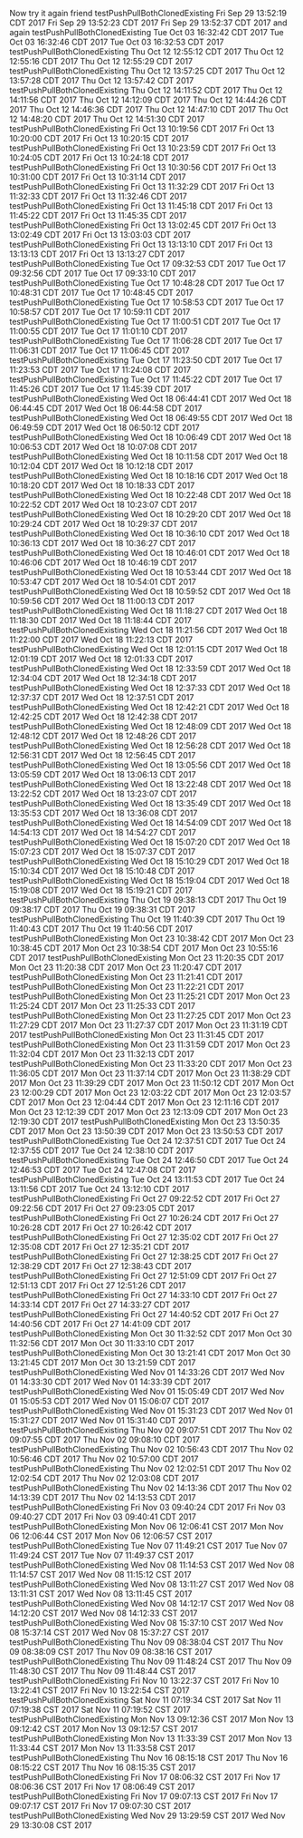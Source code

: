 Now try it
again
friend
testPushPullBothClonedExisting Fri Sep 29 13:52:19 CDT 2017
Fri Sep 29 13:52:23 CDT 2017
Fri Sep 29 13:52:37 CDT 2017
and again
testPushPullBothClonedExisting Tue Oct 03 16:32:42 CDT 2017
Tue Oct 03 16:32:46 CDT 2017
Tue Oct 03 16:32:53 CDT 2017
testPushPullBothClonedExisting Thu Oct 12 12:55:12 CDT 2017
Thu Oct 12 12:55:16 CDT 2017
Thu Oct 12 12:55:29 CDT 2017
testPushPullBothClonedExisting Thu Oct 12 13:57:25 CDT 2017
Thu Oct 12 13:57:28 CDT 2017
Thu Oct 12 13:57:42 CDT 2017
testPushPullBothClonedExisting Thu Oct 12 14:11:52 CDT 2017
Thu Oct 12 14:11:56 CDT 2017
Thu Oct 12 14:12:09 CDT 2017
Thu Oct 12 14:44:26 CDT 2017
Thu Oct 12 14:46:36 CDT 2017
Thu Oct 12 14:47:10 CDT 2017
Thu Oct 12 14:48:20 CDT 2017
Thu Oct 12 14:51:30 CDT 2017
testPushPullBothClonedExisting Fri Oct 13 10:19:56 CDT 2017
Fri Oct 13 10:20:00 CDT 2017
Fri Oct 13 10:20:15 CDT 2017
testPushPullBothClonedExisting Fri Oct 13 10:23:59 CDT 2017
Fri Oct 13 10:24:05 CDT 2017
Fri Oct 13 10:24:18 CDT 2017
testPushPullBothClonedExisting Fri Oct 13 10:30:56 CDT 2017
Fri Oct 13 10:31:00 CDT 2017
Fri Oct 13 10:31:14 CDT 2017
testPushPullBothClonedExisting Fri Oct 13 11:32:29 CDT 2017
Fri Oct 13 11:32:33 CDT 2017
Fri Oct 13 11:32:46 CDT 2017
testPushPullBothClonedExisting Fri Oct 13 11:45:18 CDT 2017
Fri Oct 13 11:45:22 CDT 2017
Fri Oct 13 11:45:35 CDT 2017
testPushPullBothClonedExisting Fri Oct 13 13:02:45 CDT 2017
Fri Oct 13 13:02:49 CDT 2017
Fri Oct 13 13:03:03 CDT 2017
testPushPullBothClonedExisting Fri Oct 13 13:13:10 CDT 2017
Fri Oct 13 13:13:13 CDT 2017
Fri Oct 13 13:13:27 CDT 2017
testPushPullBothClonedExisting Tue Oct 17 09:32:53 CDT 2017
Tue Oct 17 09:32:56 CDT 2017
Tue Oct 17 09:33:10 CDT 2017
testPushPullBothClonedExisting Tue Oct 17 10:48:28 CDT 2017
Tue Oct 17 10:48:31 CDT 2017
Tue Oct 17 10:48:45 CDT 2017
testPushPullBothClonedExisting Tue Oct 17 10:58:53 CDT 2017
Tue Oct 17 10:58:57 CDT 2017
Tue Oct 17 10:59:11 CDT 2017
testPushPullBothClonedExisting Tue Oct 17 11:00:51 CDT 2017
Tue Oct 17 11:00:55 CDT 2017
Tue Oct 17 11:01:10 CDT 2017
testPushPullBothClonedExisting Tue Oct 17 11:06:28 CDT 2017
Tue Oct 17 11:06:31 CDT 2017
Tue Oct 17 11:06:45 CDT 2017
testPushPullBothClonedExisting Tue Oct 17 11:23:50 CDT 2017
Tue Oct 17 11:23:53 CDT 2017
Tue Oct 17 11:24:08 CDT 2017
testPushPullBothClonedExisting Tue Oct 17 11:45:22 CDT 2017
Tue Oct 17 11:45:26 CDT 2017
Tue Oct 17 11:45:39 CDT 2017
testPushPullBothClonedExisting Wed Oct 18 06:44:41 CDT 2017
Wed Oct 18 06:44:45 CDT 2017
Wed Oct 18 06:44:58 CDT 2017
testPushPullBothClonedExisting Wed Oct 18 06:49:55 CDT 2017
Wed Oct 18 06:49:59 CDT 2017
Wed Oct 18 06:50:12 CDT 2017
testPushPullBothClonedExisting Wed Oct 18 10:06:49 CDT 2017
Wed Oct 18 10:06:53 CDT 2017
Wed Oct 18 10:07:08 CDT 2017
testPushPullBothClonedExisting Wed Oct 18 10:11:58 CDT 2017
Wed Oct 18 10:12:04 CDT 2017
Wed Oct 18 10:12:18 CDT 2017
testPushPullBothClonedExisting Wed Oct 18 10:18:16 CDT 2017
Wed Oct 18 10:18:20 CDT 2017
Wed Oct 18 10:18:33 CDT 2017
testPushPullBothClonedExisting Wed Oct 18 10:22:48 CDT 2017
Wed Oct 18 10:22:52 CDT 2017
Wed Oct 18 10:23:07 CDT 2017
testPushPullBothClonedExisting Wed Oct 18 10:29:20 CDT 2017
Wed Oct 18 10:29:24 CDT 2017
Wed Oct 18 10:29:37 CDT 2017
testPushPullBothClonedExisting Wed Oct 18 10:36:10 CDT 2017
Wed Oct 18 10:36:13 CDT 2017
Wed Oct 18 10:36:27 CDT 2017
testPushPullBothClonedExisting Wed Oct 18 10:46:01 CDT 2017
Wed Oct 18 10:46:06 CDT 2017
Wed Oct 18 10:46:19 CDT 2017
testPushPullBothClonedExisting Wed Oct 18 10:53:44 CDT 2017
Wed Oct 18 10:53:47 CDT 2017
Wed Oct 18 10:54:01 CDT 2017
testPushPullBothClonedExisting Wed Oct 18 10:59:52 CDT 2017
Wed Oct 18 10:59:56 CDT 2017
Wed Oct 18 11:00:13 CDT 2017
testPushPullBothClonedExisting Wed Oct 18 11:18:27 CDT 2017
Wed Oct 18 11:18:30 CDT 2017
Wed Oct 18 11:18:44 CDT 2017
testPushPullBothClonedExisting Wed Oct 18 11:21:56 CDT 2017
Wed Oct 18 11:22:00 CDT 2017
Wed Oct 18 11:22:13 CDT 2017
testPushPullBothClonedExisting Wed Oct 18 12:01:15 CDT 2017
Wed Oct 18 12:01:19 CDT 2017
Wed Oct 18 12:01:33 CDT 2017
testPushPullBothClonedExisting Wed Oct 18 12:33:59 CDT 2017
Wed Oct 18 12:34:04 CDT 2017
Wed Oct 18 12:34:18 CDT 2017
testPushPullBothClonedExisting Wed Oct 18 12:37:33 CDT 2017
Wed Oct 18 12:37:37 CDT 2017
Wed Oct 18 12:37:51 CDT 2017
testPushPullBothClonedExisting Wed Oct 18 12:42:21 CDT 2017
Wed Oct 18 12:42:25 CDT 2017
Wed Oct 18 12:42:38 CDT 2017
testPushPullBothClonedExisting Wed Oct 18 12:48:09 CDT 2017
Wed Oct 18 12:48:12 CDT 2017
Wed Oct 18 12:48:26 CDT 2017
testPushPullBothClonedExisting Wed Oct 18 12:56:28 CDT 2017
Wed Oct 18 12:56:31 CDT 2017
Wed Oct 18 12:56:45 CDT 2017
testPushPullBothClonedExisting Wed Oct 18 13:05:56 CDT 2017
Wed Oct 18 13:05:59 CDT 2017
Wed Oct 18 13:06:13 CDT 2017
testPushPullBothClonedExisting Wed Oct 18 13:22:48 CDT 2017
Wed Oct 18 13:22:52 CDT 2017
Wed Oct 18 13:23:07 CDT 2017
testPushPullBothClonedExisting Wed Oct 18 13:35:49 CDT 2017
Wed Oct 18 13:35:53 CDT 2017
Wed Oct 18 13:36:08 CDT 2017
testPushPullBothClonedExisting Wed Oct 18 14:54:09 CDT 2017
Wed Oct 18 14:54:13 CDT 2017
Wed Oct 18 14:54:27 CDT 2017
testPushPullBothClonedExisting Wed Oct 18 15:07:20 CDT 2017
Wed Oct 18 15:07:23 CDT 2017
Wed Oct 18 15:07:37 CDT 2017
testPushPullBothClonedExisting Wed Oct 18 15:10:29 CDT 2017
Wed Oct 18 15:10:34 CDT 2017
Wed Oct 18 15:10:48 CDT 2017
testPushPullBothClonedExisting Wed Oct 18 15:19:04 CDT 2017
Wed Oct 18 15:19:08 CDT 2017
Wed Oct 18 15:19:21 CDT 2017
testPushPullBothClonedExisting Thu Oct 19 09:38:13 CDT 2017
Thu Oct 19 09:38:17 CDT 2017
Thu Oct 19 09:38:31 CDT 2017
testPushPullBothClonedExisting Thu Oct 19 11:40:39 CDT 2017
Thu Oct 19 11:40:43 CDT 2017
Thu Oct 19 11:40:56 CDT 2017
testPushPullBothClonedExisting Mon Oct 23 10:38:42 CDT 2017
Mon Oct 23 10:38:45 CDT 2017
Mon Oct 23 10:38:54 CDT 2017
Mon Oct 23 10:55:16 CDT 2017
testPushPullBothClonedExisting Mon Oct 23 11:20:35 CDT 2017
Mon Oct 23 11:20:38 CDT 2017
Mon Oct 23 11:20:47 CDT 2017
testPushPullBothClonedExisting Mon Oct 23 11:21:41 CDT 2017
testPushPullBothClonedExisting Mon Oct 23 11:22:21 CDT 2017
testPushPullBothClonedExisting Mon Oct 23 11:25:21 CDT 2017
Mon Oct 23 11:25:24 CDT 2017
Mon Oct 23 11:25:33 CDT 2017
testPushPullBothClonedExisting Mon Oct 23 11:27:25 CDT 2017
Mon Oct 23 11:27:29 CDT 2017
Mon Oct 23 11:27:37 CDT 2017
Mon Oct 23 11:31:19 CDT 2017
testPushPullBothClonedExisting Mon Oct 23 11:31:45 CDT 2017
testPushPullBothClonedExisting Mon Oct 23 11:31:59 CDT 2017
Mon Oct 23 11:32:04 CDT 2017
Mon Oct 23 11:32:13 CDT 2017
testPushPullBothClonedExisting Mon Oct 23 11:33:20 CDT 2017
Mon Oct 23 11:36:05 CDT 2017
Mon Oct 23 11:37:14 CDT 2017
Mon Oct 23 11:38:29 CDT 2017
Mon Oct 23 11:39:29 CDT 2017
Mon Oct 23 11:50:12 CDT 2017
Mon Oct 23 12:00:29 CDT 2017
Mon Oct 23 12:03:22 CDT 2017
Mon Oct 23 12:03:57 CDT 2017
Mon Oct 23 12:04:44 CDT 2017
Mon Oct 23 12:11:16 CDT 2017
Mon Oct 23 12:12:39 CDT 2017
Mon Oct 23 12:13:09 CDT 2017
Mon Oct 23 12:19:30 CDT 2017
testPushPullBothClonedExisting Mon Oct 23 13:50:35 CDT 2017
Mon Oct 23 13:50:39 CDT 2017
Mon Oct 23 13:50:53 CDT 2017
testPushPullBothClonedExisting Tue Oct 24 12:37:51 CDT 2017
Tue Oct 24 12:37:55 CDT 2017
Tue Oct 24 12:38:10 CDT 2017
testPushPullBothClonedExisting Tue Oct 24 12:46:50 CDT 2017
Tue Oct 24 12:46:53 CDT 2017
Tue Oct 24 12:47:08 CDT 2017
testPushPullBothClonedExisting Tue Oct 24 13:11:53 CDT 2017
Tue Oct 24 13:11:56 CDT 2017
Tue Oct 24 13:12:10 CDT 2017
testPushPullBothClonedExisting Fri Oct 27 09:22:52 CDT 2017
Fri Oct 27 09:22:56 CDT 2017
Fri Oct 27 09:23:05 CDT 2017
testPushPullBothClonedExisting Fri Oct 27 10:26:24 CDT 2017
Fri Oct 27 10:26:28 CDT 2017
Fri Oct 27 10:26:42 CDT 2017
testPushPullBothClonedExisting Fri Oct 27 12:35:02 CDT 2017
Fri Oct 27 12:35:08 CDT 2017
Fri Oct 27 12:35:21 CDT 2017
testPushPullBothClonedExisting Fri Oct 27 12:38:25 CDT 2017
Fri Oct 27 12:38:29 CDT 2017
Fri Oct 27 12:38:43 CDT 2017
testPushPullBothClonedExisting Fri Oct 27 12:51:09 CDT 2017
Fri Oct 27 12:51:13 CDT 2017
Fri Oct 27 12:51:26 CDT 2017
testPushPullBothClonedExisting Fri Oct 27 14:33:10 CDT 2017
Fri Oct 27 14:33:14 CDT 2017
Fri Oct 27 14:33:27 CDT 2017
testPushPullBothClonedExisting Fri Oct 27 14:40:52 CDT 2017
Fri Oct 27 14:40:56 CDT 2017
Fri Oct 27 14:41:09 CDT 2017
testPushPullBothClonedExisting Mon Oct 30 11:32:52 CDT 2017
Mon Oct 30 11:32:56 CDT 2017
Mon Oct 30 11:33:10 CDT 2017
testPushPullBothClonedExisting Mon Oct 30 13:21:41 CDT 2017
Mon Oct 30 13:21:45 CDT 2017
Mon Oct 30 13:21:59 CDT 2017
testPushPullBothClonedExisting Wed Nov 01 14:33:26 CDT 2017
Wed Nov 01 14:33:30 CDT 2017
Wed Nov 01 14:33:39 CDT 2017
testPushPullBothClonedExisting Wed Nov 01 15:05:49 CDT 2017
Wed Nov 01 15:05:53 CDT 2017
Wed Nov 01 15:06:07 CDT 2017
testPushPullBothClonedExisting Wed Nov 01 15:31:23 CDT 2017
Wed Nov 01 15:31:27 CDT 2017
Wed Nov 01 15:31:40 CDT 2017
testPushPullBothClonedExisting Thu Nov 02 09:07:51 CDT 2017
Thu Nov 02 09:07:55 CDT 2017
Thu Nov 02 09:08:10 CDT 2017
testPushPullBothClonedExisting Thu Nov 02 10:56:43 CDT 2017
Thu Nov 02 10:56:46 CDT 2017
Thu Nov 02 10:57:00 CDT 2017
testPushPullBothClonedExisting Thu Nov 02 12:02:51 CDT 2017
Thu Nov 02 12:02:54 CDT 2017
Thu Nov 02 12:03:08 CDT 2017
testPushPullBothClonedExisting Thu Nov 02 14:13:36 CDT 2017
Thu Nov 02 14:13:39 CDT 2017
Thu Nov 02 14:13:53 CDT 2017
testPushPullBothClonedExisting Fri Nov 03 09:40:24 CDT 2017
Fri Nov 03 09:40:27 CDT 2017
Fri Nov 03 09:40:41 CDT 2017
testPushPullBothClonedExisting Mon Nov 06 12:06:41 CST 2017
Mon Nov 06 12:06:44 CST 2017
Mon Nov 06 12:06:57 CST 2017
testPushPullBothClonedExisting Tue Nov 07 11:49:21 CST 2017
Tue Nov 07 11:49:24 CST 2017
Tue Nov 07 11:49:37 CST 2017
testPushPullBothClonedExisting Wed Nov 08 11:14:53 CST 2017
Wed Nov 08 11:14:57 CST 2017
Wed Nov 08 11:15:12 CST 2017
testPushPullBothClonedExisting Wed Nov 08 13:11:27 CST 2017
Wed Nov 08 13:11:31 CST 2017
Wed Nov 08 13:11:45 CST 2017
testPushPullBothClonedExisting Wed Nov 08 14:12:17 CST 2017
Wed Nov 08 14:12:20 CST 2017
Wed Nov 08 14:12:33 CST 2017
testPushPullBothClonedExisting Wed Nov 08 15:37:10 CST 2017
Wed Nov 08 15:37:14 CST 2017
Wed Nov 08 15:37:27 CST 2017
testPushPullBothClonedExisting Thu Nov 09 08:38:04 CST 2017
Thu Nov 09 08:38:09 CST 2017
Thu Nov 09 08:38:16 CST 2017
testPushPullBothClonedExisting Thu Nov 09 11:48:24 CST 2017
Thu Nov 09 11:48:30 CST 2017
Thu Nov 09 11:48:44 CST 2017
testPushPullBothClonedExisting Fri Nov 10 13:22:37 CST 2017
Fri Nov 10 13:22:41 CST 2017
Fri Nov 10 13:22:54 CST 2017
testPushPullBothClonedExisting Sat Nov 11 07:19:34 CST 2017
Sat Nov 11 07:19:38 CST 2017
Sat Nov 11 07:19:52 CST 2017
testPushPullBothClonedExisting Mon Nov 13 09:12:36 CST 2017
Mon Nov 13 09:12:42 CST 2017
Mon Nov 13 09:12:57 CST 2017
testPushPullBothClonedExisting Mon Nov 13 11:33:39 CST 2017
Mon Nov 13 11:33:44 CST 2017
Mon Nov 13 11:33:58 CST 2017
testPushPullBothClonedExisting Thu Nov 16 08:15:18 CST 2017
Thu Nov 16 08:15:22 CST 2017
Thu Nov 16 08:15:35 CST 2017
testPushPullBothClonedExisting Fri Nov 17 08:06:32 CST 2017
Fri Nov 17 08:06:36 CST 2017
Fri Nov 17 08:06:49 CST 2017
testPushPullBothClonedExisting Fri Nov 17 09:07:13 CST 2017
Fri Nov 17 09:07:17 CST 2017
Fri Nov 17 09:07:30 CST 2017
testPushPullBothClonedExisting Wed Nov 29 13:29:59 CST 2017
Wed Nov 29 13:30:08 CST 2017
